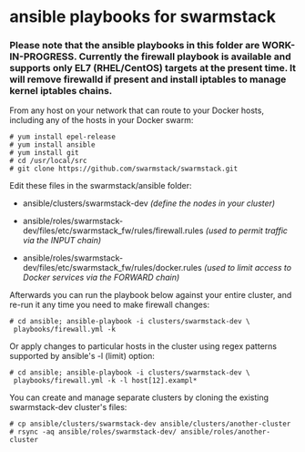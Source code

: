 # ansible playbooks for swarmstack

### Please note that the ansible playbooks in this folder are WORK-IN-PROGRESS. Currently the firewall playbook is available and supports only EL7 (RHEL/CentOS) targets at the present time. It will remove firewalld if present and install iptables to manage kernel iptables chains.

From any host on your network that can route to your Docker hosts, including any of the hosts in your Docker swarm:

```
# yum install epel-release
# yum install ansible
# yum install git
# cd /usr/local/src
# git clone https://github.com/swarmstack/swarmstack.git

```

Edit these files in the swarmstack/ansible folder: 

* ansible/clusters/swarmstack-dev _(define the nodes in your cluster)_

* ansible/roles/swarmstack-dev/files/etc/swarmstack_fw/rules/firewall.rules _(used to permit traffic via the INPUT chain)_

* ansible/roles/swarmstack-dev/files/etc/swarmstack_fw/rules/docker.rules _(used to limit access to Docker services via the FORWARD chain)_

Afterwards you can run the playbook below against your entire cluster, and re-run it any time you need to make firewall changes:

```
# cd ansible; ansible-playbook -i clusters/swarmstack-dev \
 playbooks/firewall.yml -k

```
Or apply changes to particular hosts in the cluster using regex patterns supported by ansible's -l (limit) option:
```
# cd ansible; ansible-playbook -i clusters/swarmstack-dev \
 playbooks/firewall.yml -k -l host[12].exampl*
```

You can create and manage separate clusters by cloning the existing swarmstack-dev cluster's files:
```
# cp ansible/clusters/swarmstack-dev ansible/clusters/another-cluster
# rsync -aq ansible/roles/swarmstack-dev/ ansible/roles/another-cluster
```
